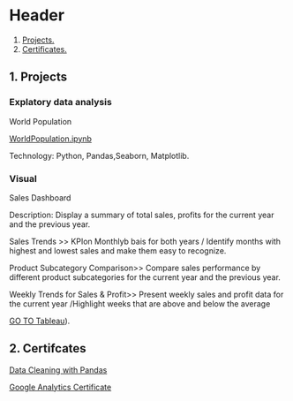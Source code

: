 # Header


1. [ Projects. ](#desc)
2. [ Certificates. ](#usage)

<a name="desc"></a>
## 1. Projects


### Explatory data analysis 

World Population
 
 [WorldPopulation.ipynb](https://github.com/HabibaAkl1/Habiba-s-Project/blob/main/WorldPopulation.ipynb)

Technology: Python, Pandas,Seaborn, Matplotlib.


### Visual
Sales Dashboard

Description:
Display a summary of total sales, profits  for the current year and the previous year.

Sales Trends >> KPIon Monthlyb bais for both years / Identify months with highest and lowest sales and make them easy to recognize.

Product Subcategory Comparison>> Compare sales performance by different product subcategories for the current year and the previous year.


Weekly Trends for Sales & Profit>> Present weekly sales and profit data for the current year /Highlight weeks that are above and below the average

[GO TO Tableau](https://public.tableau.com/app/profile/habiba.akl/viz/SalesDashboard_17141692655530/SalesDashboard?publish=yes&fbclid=IwZXh0bgNhZW0CMTAAAR3ttLk5yvT5L3YU5NVqmN0Wfe61UoTLXjYJO8_1L7dpu22q2c3VXHp3RU0_aem_AfhenYl5BhuyXZHo8MZH8-cVy2MXvV-XD1svR2RY2QXFI5vMokKdb9K7PouS91nR3cEJfQXKXlyZo6SWzrm-80dA)).



<a name="usage"></a>
## 2. Certifcates
 [Data Cleaning with Pandas](https://drive.google.com/file/d/1e6r95cjDfMYxtJmgPrSe6CK6-RXrjX5D/view)

 
 [Google Analytics Certificate](https://drive.google.com/file/d/1wFU3I4iG7E9TgBabyTgJiNUbT4clwz-V/view)
